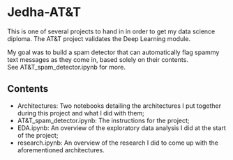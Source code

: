 # Jedha-AT&T

This is one of several projects to hand in in order to get my data science diploma. The AT&amp;T project validates the Deep Learning module.

My goal was to build a spam detector that can automatically flag spammy text messages as they come in, based solely on their contents.\
See AT&T_spam_detector.ipynb for more.

## Contents

- Architectures: Two notebooks detailing the architectures I put together during this project and what I did with them;
- AT&T_spam_detector.ipynb: The instructions for the project;
- EDA.ipynb: An overview of the exploratory data analysis I did at the start of the project;
- research.ipynb: An overview of the research I did to come up with the aforementioned architectures.
